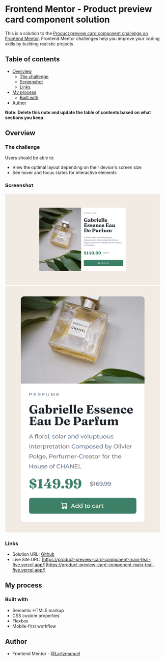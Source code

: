 # Frontend Mentor - Product preview card component solution

This is a solution to the [Product preview card component challenge on Frontend Mentor](https://www.frontendmentor.io/challenges/product-preview-card-component-GO7UmttRfa). Frontend Mentor challenges help you improve your coding skills by building realistic projects. 

## Table of contents

- [Overview](#overview)
  - [The challenge](#the-challenge)
  - [Screenshot](#screenshot)
  - [Links](#links)
- [My process](#my-process)
  - [Built with](#built-with)
- [Author](#author)

**Note: Delete this note and update the table of contents based on what sections you keep.**

## Overview

### The challenge

Users should be able to:

- View the optimal layout depending on their device's screen size
- See hover and focus states for interactive elements

### Screenshot

![](/images/desktop_design_index.html.png)
![](/images/mobile_design_index.html.png)


### Links

- Solution URL: [Github](https://github.com/Lartzmanuel/product-preview-card-component-main)
- Live Site URL: [https://product-preview-card-component-main-teal-five.vercel.app/](https://product-preview-card-component-main-teal-five.vercel.app/)

## My process

### Built with 

- Semantic HTML5 markup
- CSS custom properties
- Flexbox
- Mobile-first workflow


## Author
- Frontend Mentor - [@Lartzmanuel](https://www.frontendmentor.io/profile/@Lartzmanuel)



